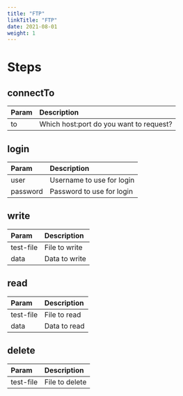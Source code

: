 ```yaml
---
title: "FTP"
linkTitle: "FTP"
date: 2021-08-01
weight: 1
---
```

# Steps

## connectTo
| Param | Description    |
|:----------|:-------------|
| to      | Which host:port do you want to request?  |

## login
| Param | Description    |
|:----------|:-------------|
| user | Username to use for login  |
| password | Password to use for login  |

## write
| Param | Description    |
|:----------|:-------------|
| test-file | File to write  |
| data | Data to write  |

## read
| Param | Description    |
|:----------|:-------------|
| test-file | File to read  |
| data | Data to read  |

## delete
| Param | Description    |
|:----------|:-------------|
| test-file | File to delete  |
